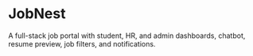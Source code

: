 # JobNest

A full-stack job portal with student, HR, and admin dashboards, chatbot, resume preview, job filters, and notifications.